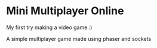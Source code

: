 # Mini Multiplayer Online

My first try making a video game :)

A simple multiplayer game made using phaser and sockets
